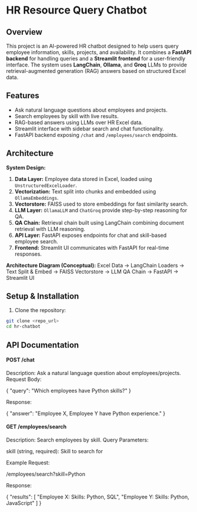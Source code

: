 # HR Resource Query Chatbot

## Overview
This project is an AI-powered HR chatbot designed to help users query employee information, skills, projects, and availability. It combines a **FastAPI backend** for handling queries and a **Streamlit frontend** for a user-friendly interface. The system uses **LangChain**, **Ollama**, and **Groq** LLMs to provide retrieval-augmented generation (RAG) answers based on structured Excel data.

## Features
- Ask natural language questions about employees and projects.
- Search employees by skill with live results.
- RAG-based answers using LLMs over HR Excel data.
- Streamlit interface with sidebar search and chat functionality.
- FastAPI backend exposing `/chat` and `/employees/search` endpoints.

## Architecture
**System Design:**
1. **Data Layer:** Employee data stored in Excel, loaded using `UnstructuredExcelLoader`.
2. **Vectorization:** Text split into chunks and embedded using `OllamaEmbeddings`.
3. **Vectorstore:** FAISS used to store embeddings for fast similarity search.
4. **LLM Layer:** `OllamaLLM` and `ChatGroq` provide step-by-step reasoning for QA.
5. **QA Chain:** Retrieval chain built using LangChain combining document retrieval with LLM reasoning.
6. **API Layer:** FastAPI exposes endpoints for chat and skill-based employee search.
7. **Frontend:** Streamlit UI communicates with FastAPI for real-time responses.

**Architecture Diagram (Conceptual):**
Excel Data → LangChain Loaders → Text Split & Embed → FAISS Vectorstore → LLM QA Chain → FastAPI → Streamlit UI


## Setup & Installation
1. Clone the repository:
```bash
git clone <repo_url>
cd hr-chatbot
```

## API Documentation

#### POST /chat

Description: Ask a natural language question about employees/projects.
Request Body:

{
  "query": "Which employees have Python skills?"
}

Response:

{
  "answer": "Employee X, Employee Y have Python experience."
}

#### GET /employees/search

Description: Search employees by skill.
Query Parameters:

skill (string, required): Skill to search for

Example Request:

/employees/search?skill=Python


Response:

{
  "results": [
    "Employee X: Skills: Python, SQL",
    "Employee Y: Skills: Python, JavaScript"
  ]
}

